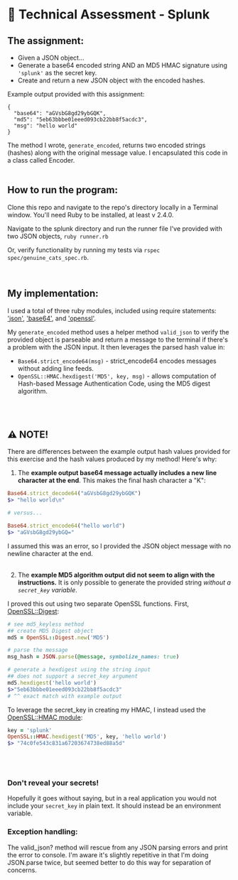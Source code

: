 # 🔐 Technical Assessment - Splunk

## The assignment:

* Given a JSON object...
* Generate a base64 encoded string AND an MD5 HMAC signature using `'splunk'` as the secret key.
* Create and return a new JSON object with the encoded hashes.

Example output provided with this assignment:
```
{
  "base64": "aGVsbG8gd29ybGQK",
  "md5": "5eb63bbbe01eeed093cb22bb8f5acdc3",
  "msg": "hello world"
}
```

The method I wrote, `generate_encoded`, returns two encoded strings (hashes) along with the original message value. I encapsulated this code in a class called Encoder.
</br>
</br>

## How to run the program:

Clone this repo and navigate to the repo's directory locally in a Terminal window. You'll need Ruby to be installed, at least v 2.4.0.

Navigate to the splunk directory and run the runner file I've provided with two JSON objects,
`ruby runner.rb`

Or, verify functionality by running my tests via `rspec spec/genuine_cats_spec.rb`.

</br>

## My implementation:

I used a total of three ruby modules,  included using require statements:
['json'](https://ruby-doc.org/stdlib-3.0.2/libdoc/json/rdoc/JSON.html), ['base64'](https://ruby-doc.org/stdlib-3.1.2/libdoc/base64/rdoc/Base64.html), and ['openssl'](https://ruby-doc.org/stdlib-3.1.0/libdoc/openssl/rdoc/OpenSSL.html).

My `generate_encoded` method uses a helper method `valid_json` to verify the provided object is parseable and return a message to the terminal if there's a problem with the JSON input.
It then leverages the parsed hash value in:

* `Base64.strict_encode64(msg)` - strict_encode64 encodes messages without adding line feeds.
* `OpenSSL::HMAC.hexdigest('MD5', key, msg)` - allows computation of Hash-based Message Authentication Code, using the MD5 digest algorithm.
</br>
</br>


## ⚠️ NOTE!
There are differences between the example output hash values provided for this exercise and the hash values produced by my method! Here's why:

1. The **example output base64 message actually includes a new line character at the end**. This makes the final hash character a "K":

```Ruby
Base64.strict_decode64("aGVsbG8gd29ybGQK")
$> "hello world\n"

# versus...

Base64.strict_encode64("hello world")
$> "aGVsbG8gd29ybGQ="
```
I assumed this was an error, so I provided the JSON object message with no newline character at the end.
</br>
</br>

2. The **example MD5 algorithm output did not seem to align with the instructions.** It is only possible to generate the provided string *without a `secret_key` variable*.

I proved this out using two separate OpenSSL functions. First, [OpenSSL::Digest](https://ruby-doc.org/stdlib-3.1.0/libdoc/openssl/rdoc/OpenSSL/Digest.html):
```Ruby
# see md5_keyless method
## create MD5 Digest object
md5 = OpenSSL::Digest.new('MD5')

# parse the message
msg_hash = JSON.parse(@message, symbolize_names: true)

# generate a hexdigest using the string input
## does not support a secret_key argument
md5.hexdigest('hello world')
$>"5eb63bbbe01eeed093cb22bb8f5acdc3"
# ^^ exact match with example output
```

To leverage the secret_key in creating my HMAC, I instead used the [OpenSSL::HMAC module](https://ruby-doc.org/stdlib-3.1.0/libdoc/openssl/rdoc/OpenSSL/HMAC.html):
```Ruby
key = 'splunk'
OpenSSL::HMAC.hexdigest('MD5', key, 'hello world')
$> "74c0fe543c831a67203674738ed88a5d"

```

</br>
</br>

### Don't reveal your secrets!
Hopefully it goes without saying, but in a real application you would not include your `secret_key` in plain text. It should instead be an environment variable.

### Exception handling:

The valid_json? method will rescue from any JSON parsing errors and print the error to console. I'm aware it's slightly repetitive in that I'm doing JSON.parse twice, but seemed better to do this way for separation of concerns.











